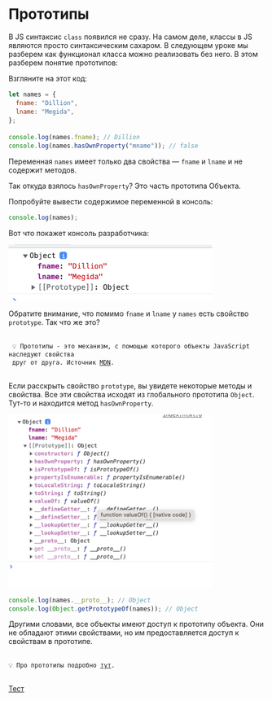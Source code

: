 # Прототипы

В JS синтаксис `class` появился не сразу. На самом деле, классы в JS являются просто синтаксическим сахаром. В следующем уроке мы разберем как функционал класса можно реализовать без него. В этом разберем понятие прототипов:

Взгляните на этот код:

```jsx
let names = {
  fname: "Dillion",
  lname: "Megida",
};

console.log(names.fname); // Dillion
console.log(names.hasOwnProperty("mname")); // false
```

Переменная `names` имеет только два свойства — `fname` и `lname` и не содержит методов.

Так откуда взялось `hasOwnProperty`?
Это часть прототипа Объекта.

Попробуйте вывести содержимое переменной в консоль:

```jsx
console.log(names);
```

Вот что покажет консоль разработчика:

<img src="./level3-oop-in-js1.png" alt="drawing" width="400"/>

Обратите внимание, что помимо `fname` и `lname` у `names` есть свойство `prototype`. Так что же это?

<pre>
<code>
 💡 Прототипы - это механизм, с помощью которого объекты JavaScript наследуют свойства<br> друг от друга. Источник <a href="https://developer.mozilla.org/ru/docs/Learn/JavaScript/Objects/Object_prototypes">MDN</a>.
</code>
</pre>

Если расскрыть cвойство `prototype`, вы увидете некоторые методы и свойства. Все эти свойства исходят из глобального прототипа `Object`. Тут-то и находится метод `hasOwnProperty`.

<img src="./level3-oop-in-js2.png" alt="drawing" width="400"/>

```jsx
console.log(names.__proto__); // Object
console.log(Object.getPrototypeOf(names)); // Object
```

Другими словами, все объекты имеют доступ к прототипу объекта. Они не обладают этими свойствами, но им предоставляется доступ к свойствам в прототипе.

<pre>
<code>
💡 Про прототипы подробно <a href="https://developer.mozilla.org/ru/docs/Learn/JavaScript/Objects/Object_prototypes">тут</a>.
</code>
</pre>

[Тест](./test-1.md)
